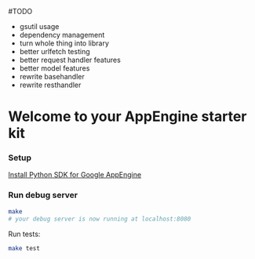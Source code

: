 #TODO
- gsutil usage
- dependency management
- turn whole thing into library
- better urlfetch testing
- better request handler features
- better model features
- rewrite basehandler
- rewrite resthandler



# Welcome to your AppEngine starter kit

### Setup

[Install Python SDK for Google AppEngine](https://developers.google.com/appengine/downloads)

### Run debug server

```sh
make
# your debug server is now running at localhost:8080
```

Run tests:

```sh
make test
```
